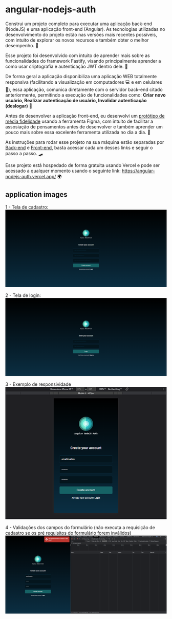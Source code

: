 # angular-nodejs-auth
Construi um projeto completo para executar uma aplicação back-end (NodeJS) e uma aplicação front-end (Angular). As tecnologias utilizadas no desenvolvimento do projeto estão nas versões mais recentes possíveis, com intuito de explorar os novos recursos e também obter o melhor desempenho. 🚀

Esse projeto foi desenvolvido com intuito de aprender mais sobre as funcionalidades do framework Fastify, visando principalmente aprender a como usar criptografia e autenticação JWT dentro dele. 🔐

De forma geral a aplicação disponibiliza uma aplicação WEB totalmente responsiva (facilitando a visualização em computadores 💻 e em celulares 📱), essa aplicação, comunica diretamente com o servidor back-end citado anteriormente, permitindo a execução de funcionalidades como: **Criar novo usuário, Realizar autenticação de usuário, Invalidar autenticação (deslogar)** 💼

Antes de desenvolver a aplicação front-end, eu desenvolvi um [protótipo de média fidelidade](https://www.figma.com/file/ChVO5kUiLylqTAgIf2kTJl/Angular-NodeJS-Auth?type=design&node-id=0%3A1&t=dzkcnLfY9rrs2LqC-1) usando a ferramenta Figma, com intuito de facilitar a assosiação de pensamentos antes de desenvolver e também aprender um pouco mais sobre essa excelente ferramenta utilizada no dia a dia. 🧶

As instruções para rodar esse projeto na sua máquina estão separadas por [Back-end](https://github.com/brayan-jordan/angular-nodejs-auth/blob/main/server/README.md) e [Front-end](https://github.com/brayan-jordan/angular-nodejs-auth/blob/main/web/README.md), basta acessar cada um desses links e seguir o passo a passo. 🛹

Esse projeto está hospedado de forma gratuita usando Vercel e pode ser acessado a qualquer momento usando o seguinte link: https://angular-nodejs-auth.vercel.app/ 🌍

## application images
1 - Tela de cadastro:
<img src="https://github.com/brayan-jordan/angular-nodejs-auth/blob/main/prints/signup.png" alt="Tela de cadastro">

2 - Tela de login:
<img src="https://github.com/brayan-jordan/angular-nodejs-auth/blob/main/prints/login.png" alt="Tela de login">

3 - Exemplo de responsividade
<img src="https://github.com/brayan-jordan/angular-nodejs-auth/blob/main/prints/responsive.png" alt="Exemplo de responsividade">

4 - Validações dos campos do formulário (não executa a requisição de cadastro se os pré requisitos do formulário forem inválidos)
<img src="https://github.com/brayan-jordan/angular-nodejs-auth/blob/main/prints/not-send-form.png" alt="Angular not send form">















